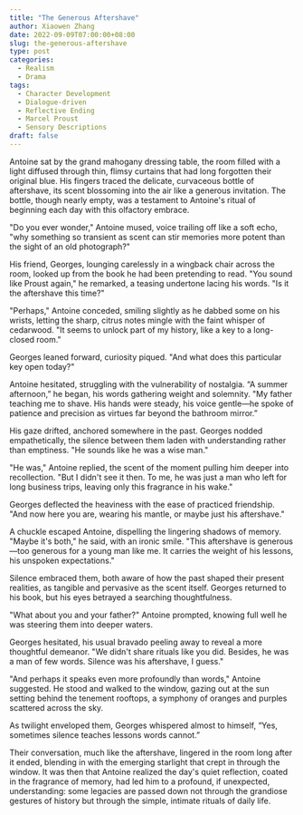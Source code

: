 ```yaml
---
title: "The Generous Aftershave"
author: Xiaowen Zhang
date: 2022-09-09T07:00:00+08:00
slug: the-generous-aftershave
type: post
categories:
  - Realism
  - Drama
tags:
  - Character Development
  - Dialogue-driven
  - Reflective Ending
  - Marcel Proust
  - Sensory Descriptions
draft: false
---
```


Antoine sat by the grand mahogany dressing table, the room filled with a light diffused through thin, flimsy curtains that had long forgotten their original blue. His fingers traced the delicate, curvaceous bottle of aftershave, its scent blossoming into the air like a generous invitation. The bottle, though nearly empty, was a testament to Antoine's ritual of beginning each day with this olfactory embrace.

"Do you ever wonder," Antoine mused, voice trailing off like a soft echo, "why something so transient as scent can stir memories more potent than the sight of an old photograph?"

His friend, Georges, lounging carelessly in a wingback chair across the room, looked up from the book he had been pretending to read. "You sound like Proust again," he remarked, a teasing undertone lacing his words. "Is it the aftershave this time?"

"Perhaps," Antoine conceded, smiling slightly as he dabbed some on his wrists, letting the sharp, citrus notes mingle with the faint whisper of cedarwood. "It seems to unlock part of my history, like a key to a long-closed room."

Georges leaned forward, curiosity piqued. "And what does this particular key open today?"

Antoine hesitated, struggling with the vulnerability of nostalgia. “A summer afternoon,” he began, his words gathering weight and solemnity. "My father teaching me to shave. His hands were steady, his voice gentle—he spoke of patience and precision as virtues far beyond the bathroom mirror.”

His gaze drifted, anchored somewhere in the past. Georges nodded empathetically, the silence between them laden with understanding rather than emptiness. "He sounds like he was a wise man."

"He was," Antoine replied, the scent of the moment pulling him deeper into recollection. "But I didn't see it then. To me, he was just a man who left for long business trips, leaving only this fragrance in his wake."

Georges deflected the heaviness with the ease of practiced friendship. "And now here you are, wearing his mantle, or maybe just his aftershave."

A chuckle escaped Antoine, dispelling the lingering shadows of memory. "Maybe it's both," he said, with an ironic smile. "This aftershave is generous—too generous for a young man like me. It carries the weight of his lessons, his unspoken expectations."

Silence embraced them, both aware of how the past shaped their present realities, as tangible and pervasive as the scent itself. Georges returned to his book, but his eyes betrayed a searching thoughtfulness.

"What about you and your father?" Antoine prompted, knowing full well he was steering them into deeper waters.

Georges hesitated, his usual bravado peeling away to reveal a more thoughtful demeanor. "We didn't share rituals like you did. Besides, he was a man of few words. Silence was his aftershave, I guess."

"And perhaps it speaks even more profoundly than words," Antoine suggested. He stood and walked to the window, gazing out at the sun setting behind the tenement rooftops, a symphony of oranges and purples scattered across the sky.

As twilight enveloped them, Georges whispered almost to himself, “Yes, sometimes silence teaches lessons words cannot.”

Their conversation, much like the aftershave, lingered in the room long after it ended, blending in with the emerging starlight that crept in through the window. It was then that Antoine realized the day's quiet reflection, coated in the fragrance of memory, had led him to a profound, if unexpected, understanding: some legacies are passed down not through the grandiose gestures of history but through the simple, intimate rituals of daily life.